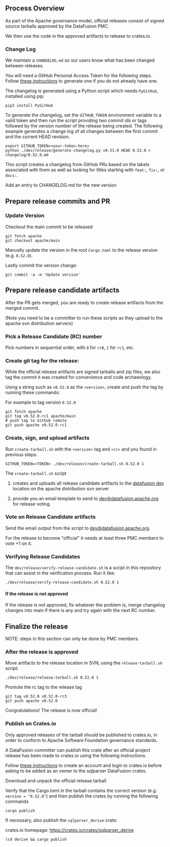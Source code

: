 <!---
  Licensed to the Apache Software Foundation (ASF) under one
  or more contributor license agreements.  See the NOTICE file
  distributed with this work for additional information
  regarding copyright ownership.  The ASF licenses this file
  to you under the Apache License, Version 2.0 (the
  "License"); you may not use this file except in compliance
  with the License.  You may obtain a copy of the License at

    http://www.apache.org/licenses/LICENSE-2.0

  Unless required by applicable law or agreed to in writing,
  software distributed under the License is distributed on an
  "AS IS" BASIS, WITHOUT WARRANTIES OR CONDITIONS OF ANY
  KIND, either express or implied.  See the License for the
  specific language governing permissions and limitations
  under the License.
-->


## Process Overview

As part of the Apache governance model, official releases consist of signed
source tarballs approved by the DataFusion PMC.

We then use the code in the approved artifacts to release to crates.io.

### Change Log

We maintain a `CHANGELOG.md` so our users know what has been changed between releases.

You will need a GitHub Personal Access Token for the following steps. Follow
[these instructions](https://docs.github.com/en/authentication/keeping-your-account-and-data-secure/creating-a-personal-access-token)
to generate one if you do not already have one.

The changelog is generated using a Python script which needs `PyGitHub`, installed using pip:

```shell
pip3 install PyGitHub
```

To generate the changelog, set the `GITHUB_TOKEN` environment variable to a valid token and then run the script
providing two commit ids or tags followed by the version number of the release being created. The following
example generates a change log of all changes between the first commit and the current HEAD revision.

```shell
export GITHUB_TOKEN=<your-token-here>
python ./dev/release/generate-changelog.py v0.51.0 HEAD 0.52.0 > changelog/0.52.0.md
```

This script creates a changelog from GitHub PRs based on the labels associated with them as well as looking for
titles starting with `feat:`, `fix:`, or `docs:`.

Add an entry to CHANGELOG.md for the new version 

## Prepare release commits and PR

### Update Version

Checkout the main commit to be released

```shell
git fetch apache
git checkout apache/main
```

Manually update the version in the root `Cargo.toml` to the release version (e.g. `0.52.0`).

Lastly commit the version change:

```shell
git commit -a -m 'Update version'
```

## Prepare release candidate artifacts

After the PR gets merged, you are ready to create release artifacts from the
merged commit.

(Note you need to be a committer to run these scripts as they upload to the apache svn distribution servers)

### Pick a Release Candidate (RC) number

Pick numbers in sequential order, with `0` for `rc0`, `1` for `rc1`, etc.

### Create git tag for the release:

While the official release artifacts are signed tarballs and zip files, we also
tag the commit it was created for convenience and code archaeology.

Using a string such as `v0.52.0` as the `<version>`, create and push the tag by running these commands:

For example to tag version `0.52.0`

```shell
git fetch apache
git tag v0.52.0-rc1 apache/main
# push tag to Github remote
git push apache v0.52.0-rc1
```

### Create, sign, and upload artifacts

Run `create-tarball.sh` with the `<version>` tag and `<rc>` and you found in previous steps:

```shell
GITHUB_TOKEN=<TOKEN> ./dev/release/create-tarball.sh 0.52.0 1
```

The `create-tarball.sh` script

1. creates and uploads all release candidate artifacts to the [datafusion
   dev](https://dist.apache.org/repos/dist/dev/datafusion) location on the
   apache distribution svn server

2. provide you an email template to
   send to dev@datafusion.apache.org for release voting.

### Vote on Release Candidate artifacts

Send the email output from the script to dev@datafusion.apache.org.

For the release to become "official" it needs at least three PMC members to vote +1 on it.

### Verifying Release Candidates

The `dev/release/verify-release-candidate.sh` is a script in this repository that can assist in the verification process. Run it like:

```shell
./dev/release/verify-release-candidate.sh 0.52.0 1
```

#### If the release is not approved

If the release is not approved, fix whatever the problem is, merge changelog
changes into main if there is any and try again with the next RC number.

## Finalize the release

NOTE: steps in this section can only be done by PMC members.

### After the release is approved

Move artifacts to the release location in SVN, using the `release-tarball.sh` script:

```shell
./dev/release/release-tarball.sh 0.52.0 1
```
 
Promote the rc tag to the release tag
```shell
git tag v0.52.0 v0.52.0-rc3
git push apache v0.52.0
```

Congratulations! The release is now official!

### Publish on Crates.io

Only approved releases of the tarball should be published to
crates.io, in order to conform to Apache Software Foundation
governance standards.

A DataFusion committer can publish this crate after an official project release has
been made to crates.io using the following instructions.

Follow [these
instructions](https://doc.rust-lang.org/cargo/reference/publishing.html) to
create an account and login to crates.io before asking to be added as an owner
to the sqlparser DataFusion crates.

Download and unpack the official release tarball

Verify that the Cargo.toml in the tarball contains the correct version
(e.g. `version = "0.52.0"`) and then publish the crates by running the following commands

```shell
cargo publish
```

If necessary, also publish the `sqlparser_derive` crate:

crates.io homepage: https://crates.io/crates/sqlparser_derive

```shell
(cd derive && cargo publish
```
